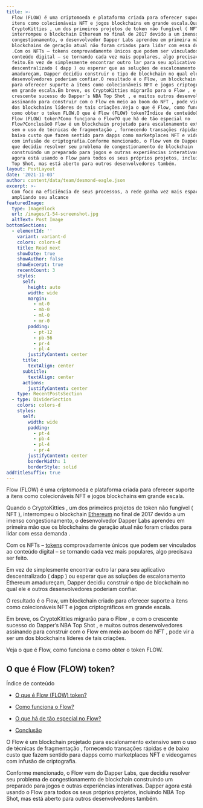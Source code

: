 ```yaml
---
title: >-
  Flow (FLOW) é uma criptomoeda e plataforma criada para oferecer suporte a
  itens como colecionáveis ​​NFT e jogos blockchains em grande escala.Quando o
  CryptoKitties , um dos primeiros projetos de token não fungível ( NFT ),
  interrompeu o blockchain Ethereum no final de 2017 devido a um imenso
  congestionamento, o desenvolvedor Dapper Labs aprendeu em primeira mão que os
  blockchains de geração atual não foram criados para lidar com essa demanda
  .Com os NFTs – tokens comprovadamente únicos que podem ser vinculados ao
  conteúdo digital – se tornando cada vez mais populares, algo precisava ser
  feito.Em vez de simplesmente encontrar outro lar para seu aplicativo
  descentralizado ( dapp ) ou esperar que as soluções de escalonamento Ethereum
  amadureçam, Dapper decidiu construir o tipo de blockchain no qual ele e outros
  desenvolvedores poderiam confiar.O resultado é o Flow, um blockchain criado
  para oferecer suporte a itens como colecionáveis ​​NFT e jogos criptográficos
  em grande escala.Em breve, os CryptoKitties migrarão para o Flow , e com o
  crescente sucesso do Dapper’s NBA Top Shot , e muitos outros desenvolvedores
  assinando para construir com o Flow em meio ao boom do NFT , pode vir a ser um
  dos blockchains líderes de tais criações.Veja o que é Flow, como funciona e
  como obter o token FLOW.O que é Flow (FLOW) token?Índice de conteúdoO que é
  Flow (FLOW) token?Como funciona o Flow?O que há de tão especial no
  Flow?ConclusãoO Flow é um blockchain projetado para escalonamento extensivo
  sem o uso de técnicas de fragmentação , fornecendo transações rápidas e de
  baixo custo que fazem sentido para dapps como marketplaces NFT e videogames
  com infusão de criptografia.Conforme mencionado, o Flow vem do Dapper Labs,
  que decidiu resolver seu problema de congestionamento de blockchain
  construindo um preparado para jogos e outras experiências interativas. Dapper
  agora está usando o Flow para todos os seus próprios projetos, incluindo NBA
  Top Shot, mas está aberto para outros desenvolvedores também.
layout: PostLayout
date: '2021-11-03'
author: content/data/team/desmond-eagle.json
excerpt: >-
  Com foco na eficiência de seus processos, a rede ganha vez mais espaço
  ampliando seu alcance
featuredImage:
  type: ImageBlock
  url: /images/1-54-screenshot.jpg
  altText: Post Image
bottomSections:
  - elementId: ''
    variant: variant-d
    colors: colors-d
    title: Read next
    showDate: true
    showAuthor: false
    showExcerpt: true
    recentCount: 3
    styles:
      self:
        height: auto
        width: wide
        margin:
          - mt-0
          - mb-0
          - ml-0
          - mr-0
        padding:
          - pt-12
          - pb-56
          - pr-4
          - pl-4
        justifyContent: center
      title:
        textAlign: center
      subtitle:
        textAlign: center
      actions:
        justifyContent: center
    type: RecentPostsSection
  - type: DividerSection
    colors: colors-d
    styles:
      self:
        width: wide
        padding:
          - pt-4
          - pb-4
          - pl-4
          - pr-4
        justifyContent: center
        borderWidth: 1
        borderStyle: solid
addTitleSuffix: true
---
```

Flow (FLOW) é uma criptomoeda e plataforma criada para oferecer suporte a itens como colecionáveis ​​NFT e jogos blockchains em grande escala.

Quando o CryptoKitties , um dos primeiros projetos de token não fungível ( NFT ), interrompeu o blockchain [Ethereum](https://portalcripto.com.br/criptomoedas/ETH/ethereum/) no final de 2017 devido a um imenso congestionamento, o desenvolvedor Dapper Labs aprendeu em primeira mão que os blockchains de geração atual não foram criados para lidar com essa demanda .

Com os NFTs – [tokens](https://portalcripto.com.br/criptomoedas/) comprovadamente únicos que podem ser vinculados ao conteúdo digital – se tornando cada vez mais populares, algo precisava ser feito.

Em vez de simplesmente encontrar outro lar para seu aplicativo descentralizado ( dapp ) ou esperar que as soluções de escalonamento Ethereum amadureçam, Dapper decidiu construir o tipo de blockchain no qual ele e outros desenvolvedores poderiam confiar.

O resultado é o Flow, um blockchain criado para oferecer suporte a itens como colecionáveis ​​NFT e jogos criptográficos em grande escala.

Em breve, os CryptoKitties migrarão para o Flow , e com o crescente sucesso do Dapper’s NBA Top Shot , e muitos outros desenvolvedores assinando para construir com o Flow em meio ao boom do NFT , pode vir a ser um dos blockchains líderes de tais criações.

Veja o que é Flow, como funciona e como obter o token FLOW.

## O que é Flow (FLOW) token?

Índice de conteúdo

*   [O que é Flow (FLOW) token?](https://portalcripto.com.br/o-que-e-flow-flow-token-blockchain-construido-para-nfts/#O_que_e_Flow_FLOW_token)

*   [Como funciona o Flow?](https://portalcripto.com.br/o-que-e-flow-flow-token-blockchain-construido-para-nfts/#Como_funciona_o_Flow)

*   [O que há de tão especial no Flow?](https://portalcripto.com.br/o-que-e-flow-flow-token-blockchain-construido-para-nfts/#O_que_ha_de_tao_especial_no_Flow)

*   [Conclusão](https://portalcripto.com.br/o-que-e-flow-flow-token-blockchain-construido-para-nfts/#Conclusao)

O Flow é um blockchain projetado para escalonamento extensivo sem o uso de técnicas de fragmentação , fornecendo transações rápidas e de baixo custo que fazem sentido para dapps como marketplaces NFT e videogames com infusão de criptografia.

Conforme mencionado, o Flow vem do Dapper Labs, que decidiu resolver seu problema de congestionamento de blockchain construindo um preparado para jogos e outras experiências interativas. Dapper agora está usando o Flow para todos os seus próprios projetos, incluindo NBA Top Shot, mas está aberto para outros desenvolvedores também.
